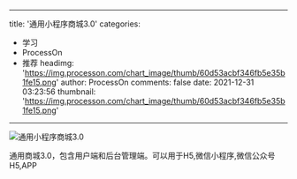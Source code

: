 
---
title: '通用小程序商城3.0'
categories: 
 - 学习
 - ProcessOn
 - 推荐
headimg: 'https://img.processon.com/chart_image/thumb/60d53acbf346fb5e35b1fe15.png'
author: ProcessOn
comments: false
date: 2021-12-31 03:23:56
thumbnail: 'https://img.processon.com/chart_image/thumb/60d53acbf346fb5e35b1fe15.png'
---

<div>   
<img class="thumb" alt="通用小程序商城3.0" src="https://img.processon.com/chart_image/thumb/60d53acbf346fb5e35b1fe15.png" referrerpolicy="no-referrer">
<p>通用商城3.0，包含用户端和后台管理端。可以用于H5,微信小程序,微信公众号H5,APP</p>  
</div>
            